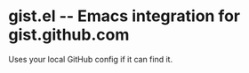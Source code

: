 
gist.el -- Emacs integration for gist.github.com
================================================

Uses your local GitHub config if it can find it.